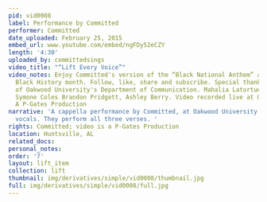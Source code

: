 ```yaml
---
pid: vid0008
label: Performance by Committed
performer: Committed
date_uploaded: February 25, 2015
embed_url: www.youtube.com/embed/ngFDy52eCZY
length: '4:30'
uploaded_by: committedsings
video_title: "“Lift Every Voice”"
video_notes: Enjoy Committed's version of the “Black National Anthem” as they commemorate
  Black History month. Follow, like, share and subscribe. Special thanks to the students
  of Oakwood University's Department of Communication. Mahalia Latortue, Nkenge Jones,
  Symone Coles Brandon Pridgett, Ashley Berry. Video recorded live at Oakwood University!
  A P-Gates Production
narrative: 'A cappella performance by Committed, at Oakwood University. Layered, clear
  vocals. They perform all three verses. '
rights: Committed; video is a P-Gates Production
location: Huntsville, AL
related_docs: 
personal_notes: 
order: '7'
layout: lift_item
collection: lift
thumbnail: img/derivatives/simple/vid0008/thumbnail.jpg
full: img/derivatives/simple/vid0008/full.jpg
---
```

